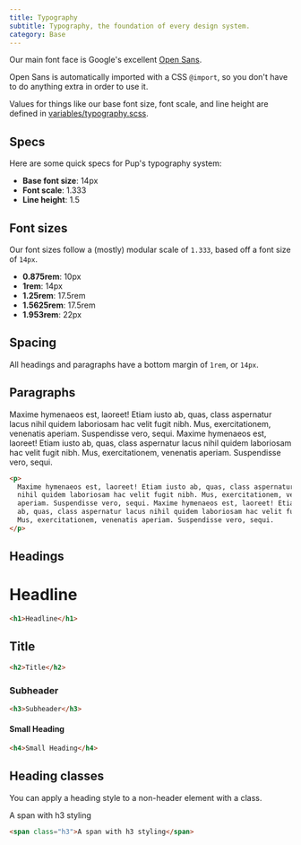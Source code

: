 ```yaml
---
title: Typography
subtitle: Typography, the foundation of every design system.
category: Base
---
```


Our main font face is Google's excellent [Open Sans](https://fonts.google.com/specimen/Open+Sans).


Open Sans is automatically imported with a CSS `@import`, so you don't have to do anything extra in order to use it.

Values for things like our base font size, font scale, and line height are defined in [variables/typography.scss](https://github.com/underdogio/pup/blob/master/styles/pup/variables/_typography.scss).

## Specs

Here are some quick specs for Pup's typography system:

<ul class="list--bullet margin2--bottom">
  <li>
    <strong>Base font size</strong>: 14px
  </li>
  <li>
    <strong>Font scale</strong>: 1.333
  </li>
  <li>
    <strong>Line height</strong>: 1.5
  </li>
</ul>

## Font sizes

Our font sizes follow a (mostly) modular scale of `1.333`, based off a font size of `14px`.

<ul class="list--bullet margin2--bottom">
  <li>
    <strong>0.875rem</strong>: 10px
  </li>
  <li>
    <strong>1rem</strong>: 14px
  </li>
  <li>
    <strong>1.25rem</strong>: 17.5rem
  </li>
  <li>
    <strong>1.5625rem</strong>: 17.5rem
  </li>
  <li>
    <strong>1.953rem</strong>: 22px
  </li>
</ul>

## Spacing

All headings and paragraphs have a bottom margin of `1rem`, or `14px`.

## Paragraphs

<p>
  Maxime hymenaeos est, laoreet! Etiam iusto ab, quas, class aspernatur lacus
  nihil quidem laboriosam hac velit fugit nibh. Mus, exercitationem, venenatis
  aperiam. Suspendisse vero, sequi. Maxime hymenaeos est, laoreet! Etiam iusto
  ab, quas, class aspernatur lacus nihil quidem laboriosam hac velit fugit nibh.
  Mus, exercitationem, venenatis aperiam. Suspendisse vero, sequi.
</p>

```html
<p>
  Maxime hymenaeos est, laoreet! Etiam iusto ab, quas, class aspernatur lacus
  nihil quidem laboriosam hac velit fugit nibh. Mus, exercitationem, venenatis
  aperiam. Suspendisse vero, sequi. Maxime hymenaeos est, laoreet! Etiam iusto
  ab, quas, class aspernatur lacus nihil quidem laboriosam hac velit fugit nibh.
  Mus, exercitationem, venenatis aperiam. Suspendisse vero, sequi.
</p>
```

## Headings

<h1>Headline</h1>

```html
<h1>Headline</h1>
```

<h2>Title</h2>

```html
<h2>Title</h2>
```

<h3>Subheader</h3>

```html
<h3>Subheader</h3>
```

<h4>Small Heading</h4>

```html
<h4>Small Heading</h4>
```

## Heading classes

You can apply a heading style to a non-header element with a class.

<span class="h3">A span with h3 styling</span>

```html
<span class="h3">A span with h3 styling</span>
```
